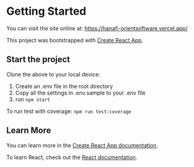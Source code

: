 # Getting Started

You can visit the site online at: https://hanafi-orientsoftware.vercel.app/

This project was bootstrapped with [Create React App](https://github.com/facebook/create-react-app).

## Start the project

Clone the above to your local device:

1. Create an .env file in the root directory
2. Copy all the settings in .env.sample to your .env file
3. run `npm start`

To run test with coverage: `npm run test:coverage`

## Learn More

You can learn more in the [Create React App documentation](https://facebook.github.io/create-react-app/docs/getting-started).

To learn React, check out the [React documentation](https://reactjs.org/).
